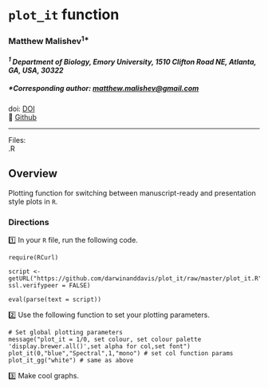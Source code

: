 # `plot_it` function  
### Matthew Malishev<sup>1*</sup>  
#### _<sup>1</sup> Department of Biology, Emory University, 1510 Clifton Road NE, Atlanta, GA, USA, 30322_  

##### *Corresponding author: matthew.malishev@gmail.com    

doi: [DOI](https://github.com/darwinanddavis/plot_it)  
:link: [Github](https://github.com/darwinanddavis/plot_it)    

****** 

Files:  
.R       

## Overview
Plotting function for switching between manuscript-ready and presentation style plots in `R`.  

### Directions
:one: In your `R` file, run the following code.  

```{r}
require(RCurl)

script <- getURL("https://github.com/darwinanddavis/plot_it/raw/master/plot_it.R", ssl.verifypeer = FALSE)

eval(parse(text = script))
```  

:two: Use the following function to set your plotting parameters.  

```{r}
# Set global plotting parameters
message("plot_it = 1/0, set colour, set colour palette 'display.brewer.all()',set alpha for col,set font")
plot_it(0,"blue","Spectral",1,"mono") # set col function params
plot_it_gg("white") # same as above
```  

:three: Make cool graphs.  
